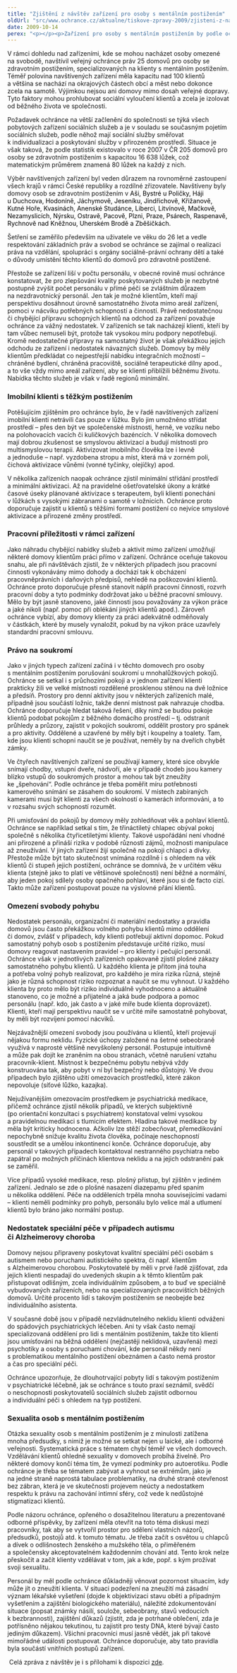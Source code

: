 ```yaml
---
title: "Zjištění z návštěv zařízení pro osoby s mentálním postižením"
oldUrl: "src/www.ochrance.cz/aktualne/tiskove-zpravy-2009/zjisteni-z-navstev-zarizeni-pro-osoby-s-mentalnim-postizenim"
date: 2009-10-14
perex: "<p></p><p>Zařízení pro osoby s mentálním postižením by podle ochránce neměly investovat do rozšiřování stávajících velkokapacitních areálů na odlehlých místech, ale zaměřit se spíše na budování malých detašovaných pracovišť umístěných v běžné zástavbě v obcích a městech. Jen tak mohou napodobit přirozené domácí prostředí, které mají nahrazovat, a zajistit klientům příležitost kontaktů s vnějším okolím.</p>"
---
```


<!-- imported from the old website -->

<p class="Normln" style="MARGIN-TOP: 6pt">V rámci dohledu nad zařízeními, kde se mohou nacházet osoby omezené na svobodě, navštívil veřejný ochránce práv 25 domovů pro osoby se zdravotním postižením, specializovaných na klienty s mentálním postižením. Téměř polovina navštívených zařízení měla kapacitu nad 100 klientů a většina se nachází na okrajových částech obcí a měst nebo dokonce zcela na samotě. Výjimkou nejsou ani domovy mimo dosah veřejné dopravy. Tyto faktory mohou prohlubovat sociální vyloučení klientů a zcela je izolovat od běžného života ve společnosti.</p><p class="Normln" style="MARGIN-TOP: 6pt">Požadavek ochránce na větší začlenění do společnosti se týká všech pobytových zařízení sociálních služeb a je v souladu se současným pojetím sociálních služeb, podle něhož mají sociální služby směřovat k individualizaci a poskytování služby v přirozeném prostředí. Situace je však taková, že podle statistik existovalo v roce 2007 v ČR<span style="FONT-SIZE: 10pt"> </span>205 domovů pro osoby se zdravotním postižením s kapacitou 16 638 lůžek, což matematickým průměrem znamená 80 lůžek na každý z nich.</p><p class="Normln" style="MARGIN-TOP: 6pt">Výběr navštívených zařízení byl veden důrazem na rovnoměrné zastoupení všech krajů v rámci České republiky a rozdílné zřizovatele. Navštíveny byly domovy osob se zdravotním postižením v<span style="COLOR: #000000"> Aš</span><span style="COLOR: #000000">i</span><span style="COLOR: #000000">, Bystré u Poličky, Háj</span><span style="COLOR: #000000">i</span><span style="COLOR: #000000"> u </span><span style="COLOR: #000000">Duchcova</span><span style="COLOR: #000000">, Hodonín</span><span style="COLOR: #000000">ě</span><span style="COLOR: #000000">, Jáchymov</span><span style="COLOR: #000000">ě</span><span style="COLOR: #000000">, Jeseník</span><span style="COLOR: #000000">u</span><span style="COLOR: #000000">, Jindřichov</span><span style="COLOR: #000000">ě</span><span style="COLOR: #000000">, </span><span style="COLOR: #000000">Křižanov</span><span style="COLOR: #000000">ě</span><span style="COLOR: #000000">, Kutn</span><span style="COLOR: #000000">é</span><span style="COLOR: #000000"> Ho</span><span style="COLOR: #000000">ře</span><span style="COLOR: #000000">, </span><span style="COLOR: #000000">Kvasin</span><span style="COLOR: #000000">ách</span><span style="COLOR: #000000">, Anensk</span><span style="COLOR: #000000">é</span><span style="COLOR: #000000"> Studán</span><span style="COLOR: #000000">ce</span><span style="COLOR: #000000">, Liberc</span><span style="COLOR: #000000">i</span><span style="COLOR: #000000">, Litvínov</span><span style="COLOR: #000000">ě</span><span style="COLOR: #000000">, </span><span style="COLOR: #000000">Mačkov</span><span style="COLOR: #000000">ě</span><span style="COLOR: #000000">, Nezamyslic</span><span style="COLOR: #000000">ích</span><span style="COLOR: #000000">, Nýrsk</span><span style="COLOR: #000000">u</span><span style="COLOR: #000000">, Ostrav</span><span style="COLOR: #000000">ě</span><span style="COLOR: #000000">, </span><span style="COLOR: #000000">Pacov</span><span style="COLOR: #000000">ě</span><span style="COLOR: #000000">, Plz</span><span style="COLOR: #000000">ni</span><span style="COLOR: #000000">, Pra</span><span style="COLOR: #000000">ze</span><span style="COLOR: #000000">, </span><span style="COLOR: #000000">Psár</span><span style="COLOR: #000000">ech</span><span style="COLOR: #000000">, </span><span style="COLOR: #000000">Raspenav</span><span style="COLOR: #000000">ě</span><span style="COLOR: #000000">, Rychnov</span><span style="COLOR: #000000">ě</span><span style="COLOR: #000000"> nad Kněžnou, Uhersk</span><span style="COLOR: #000000">ém</span><span style="COLOR: #000000"> Brod</span><span style="COLOR: #000000">ě</span><span style="COLOR: #000000"> a </span><span style="COLOR: #000000">Zběšičk</span><span style="COLOR: #000000">ách</span><span style="COLOR: #000000">. </span></p><p class="Normln" style="MARGIN-TOP: 6pt">Šetření se zaměřilo především na uživatele ve věku do 26 let a vedle respektování základních práv a svobod se ochránce se zajímal o realizaci práva na vzdělání, spolupráci s orgány sociálně-právní ochrany dětí a také o důvody umístění těchto klientů do domovů pro zdravotně postižené.</p><p class="Normln" style="MARGIN-TOP: 6pt">Přestože se zařízení liší v počtu personálu, v obecné rovině musí ochránce konstatovat, že pro zlepšování kvality poskytovaných služeb je nezbytné postupně zvýšit počet personálu v přímé péči se zvláštním důrazem na nezdravotnický personál. Jen tak je možné klientům, kteří mají perspektivu dosáhnout úrovně samostatného života mimo areál zařízení, pomoci v nácviku potřebných schopností a činností. Právě nedostatečnou či chybějící přípravu schopných klientů na odchod za zařízení považuje ochránce za vážný nedostatek. V zařízeních se tak nacházejí klienti, kteří by tam vůbec nemuseli být, protože tak vysokou míru podpory nepotřebují. Kromě nedostatečné přípravy na samostatný život je však překážkou jejich odchodu ze zařízení i nedostatek návazných služeb. Domovy by měly klientům předkládat co nejpestřejší nabídku integračních možností – chráněné bydlení, chráněná pracoviště, sociálně terapeutické dílny apod., a to vše vždy mimo areál zařízení, aby se klienti přiblížili běžnému životu. Nabídka těchto služeb je však v řadě regionů minimální.</p><h3 style="TEXT-DECORATION: none" class="Nadpis2">Imobilní klienti s těžkým postižením</h3><p class="Normln" style="MARGIN-TOP: 6pt">Potěšujícím zjištěním pro ochránce bylo, že v řadě navštívených zařízení imobilní klienti netrávili čas pouze v lůžku. Bylo jim umožněno střídat prostředí – přes den být ve společenské místnosti, herně, ve vozíku nebo na polohovacích vacích či kuličkových bazéncích. V několika domovech mají dobrou zkušenost se smyslovou aktivizací a budují místnosti pro multismyslovou terapii. Aktivizovat imobilního člověka lze i levně a jednoduše – např. vyzdobena stropu a míst, která má v zorném poli, čichová aktivizace vůněmi (vonné tyčinky, olejíčky) apod.</p><p class="Normln" style="MARGIN-TOP: 6pt">V několika zařízeních naopak ochránce zjistil minimální střídání prostředí a minimální aktivizaci. Až na pravidelné ošetřovatelské úkony a krátké časové úseky plánované aktivizace s terapeutem, byli klienti ponecháni v lůžkách s vysokými zábranami o samotě v ložnicích. Ochránce proto doporučuje zajistit u klientů s těžšími formami postižení co nejvíce smyslové aktivizace a přirozené změny prostředí.</p><h3 style="TEXT-DECORATION: none" class="Nadpis2">Pracovní příležitosti v rámci zařízení</h3><p class="Normln" style="MARGIN-TOP: 6pt">Jako náhradu chybějící nabídky služeb a aktivit mimo zařízení umožňují některé domovy klientům práci přímo v zařízení. Ochránce oceňuje takovou snahu, ale při návštěvách zjistil, že v některých případech jsou pracovní činnosti vykonávány mimo dohody a dochází tak k obcházení pracovněprávních i daňových předpisů, nehledě na poškozování klientů. Ochránce proto doporučuje přesně stanovit náplň pracovní činnosti, rozvrh pracovní doby a tyto podmínky dodržovat jako u běžné pracovní smlouvy. Mělo by být jasně stanoveno, jaké činnosti jsou považovány za výkon práce a jaké nikoli (např. pomoc při oblékání jiných klientů apod.). Zároveň ochránce vybízí, aby domovy klienty za práci adekvátně odměňovaly v částkách, které by musely vynaložit, pokud by na výkon práce uzavřely standardní pracovní smlouvu.</p><h3 style="TEXT-DECORATION: none" class="Nadpis2">Právo na soukromí</h3><p class="Normln" style="MARGIN-TOP: 6pt">Jako v jiných typech zařízení začíná i v těchto domovech pro osoby s mentálním postižením porušování soukromí u mnohalůžkových pokojů. Ochránce se setkal i s průchozími pokoji a v jednom zařízení klienti prakticky žili ve velké místnosti rozdělené prosklenou stěnou na dvě ložnice a předsíň. Prostory pro denní aktivity jsou v některých zařízeních malé, případně jsou součástí ložnic, takže denní místnost pak nahrazuje chodba. Ochránce doporučuje hledat taková řešení, díky nimž se budou pokoje klientů podobat pokojům z běžného domácího prostředí – tj. odstranit průhledy a průzory, zajistit v pokojích soukromí, oddělit prostory pro spánek a pro aktivity. Oddělené a uzavřené by měly být i koupelny a toalety. Tam, kde jsou klienti schopni naučit se je používat, neměly by na dveřích chybět zámky.</p><p class="Normln" style="MARGIN-TOP: 6pt">Ve čtyřech navštívených zařízení se používají kamery, které sice obvykle snímají chodby, vstupní dveře, nádvoří, ale v případě chodeb jsou kamery blízko vstupů do soukromých prostor a mohou tak být zneužity ke „špehování“. Podle ochránce je třeba poměřit míru potřebnosti kamerového snímání se zásahem do soukromí. V místech zabíraných kamerami musí být klienti za všech okolností o kamerách informováni, a to v rozsahu svých schopností rozumět.</p><p class="Normln" style="MARGIN-TOP: 6pt">Při umisťování do pokojů by domovy měly zohledňovat věk a pohlaví klientů. Ochránce se například setkal s tím, že třináctiletý chlapec obýval pokoj společně s několika čtyřicetiletými klienty. Takové uspořádání není vhodné ani přirozené a přináší rizika v podobě různosti zájmů, možnosti manipulace až zneužívání. V jiných zařízení žijí společně na pokoji chlapci a dívky. Přestože může být tato skutečnost vnímána rozdílně i s ohledem na věk klientů či stupeň jejich postižení, ochránce se domnívá, že v určitém věku klienta (stejně jako to platí ve většinové společnosti) není běžné a normální, aby jeden pokoj sdílely osoby opačného pohlaví, které jsou si de facto cizí. Takto může zařízení postupovat pouze na výslovné přání klientů.</p><h3 style="TEXT-DECORATION: none" class="Nadpis2">Omezení svobody pohybu</h3><p class="Normln" style="MARGIN-TOP: 6pt">Nedostatek personálu, organizační či materiální nedostatky a pravidla domovů jsou často překážkou volného pohybu klientů mimo oddělení či domov, zvlášť v případech, kdy klienti potřebují aktivní dopomoc. Pokud samostatný pohyb osob s postižením představuje určité riziko, musí domovy reagovat nastavením pravidel – pro klienty i pečující personál. Ochránce však v jednotlivých zařízeních opakovaně zjistil plošné zákazy samostatného pohybu klientů. U každého klienta je přitom jiná touha a potřeba volný pohyb realizovat, pro každého je míra rizika různá, stejně jako je různá schopnost riziko rozpoznat a naučit se mu vyhnout. U každého klienta by proto mělo být riziko individuálně vyhodnoceno a aktuálně stanoveno, co je možné a přijatelné a jaká bude podpora a pomoc personálu (např. kdo, jak často a v jaké míře bude klienta doprovázet). Klienti, kteří mají perspektivu naučit se v určité míře samostatně pohybovat, by měli být rozvíjeni pomocí nácviků.</p><p class="Normln" style="MARGIN-TOP: 6pt">Nejzávažnější omezení svobody jsou používána u klientů, kteří projevují nějakou formu neklidu. Fyzické úchopy založené na šetrné sebeobraně využívá v naprosté většině nevyškolený personál. Postupuje intuitivně a může pak dojít ke zraněním na obou stranách, včetně narušení vztahu pracovník-klient. Místnost k bezpečnému pobytu nebývá vždy konstruována tak, aby pobyt v ní byl bezpečný nebo důstojný. Ve dvou případech bylo zjištěno užití omezovacích prostředků, které zákon nepovoluje (síťové lůžko, kazajka).</p><p class="Normln" style="MARGIN-TOP: 6pt">Nejužívanějším omezovacím prostředkem je psychiatrická medikace, přičemž ochránce zjistil několik případů, ve kterých subjektivně (po orientační konzultaci s psychiatrem) konstatoval velmi vysokou a pravidelnou medikaci s tlumicím efektem. Hladina takové medikace by měla být kriticky hodnocena. Ačkoliv lze stěží zobecňovat, přemedikování nepochybně snižuje kvalitu života člověka, počínaje neschopností soustředit se a umělou inkontinencí konče. Ochránce doporučuje, aby personál v takových případech kontaktoval nestranného psychiatra nebo zapátral po možných příčinách klientova neklidu a na jejich odstranění pak se zaměřil.</p><p class="Normln" style="MARGIN-TOP: 6pt">Více případů vysoké medikace, resp. plošný přístup, byl zjištěn v jediném zařízení. Jednalo se zde o plošné nasazení diazepamu před spaním u několika oddělení. Péče na odděleních trpěla mnoha souvisejícími vadami – klienti neměli podmínky pro pohyb, personálu bylo velice mál a utlumení klientů bylo bráno jako normální postup.</p><h3 style="TEXT-DECORATION: none" class="Nadpis2">Nedostatek speciální péče v případech autismu či Alzheimerovy choroba</h3><p class="Normln" style="MARGIN-TOP: 6pt">Domovy nejsou připraveny poskytovat kvalitní speciální péči osobám s  autismem nebo poruchami autistického spektra, či např. klientům s Alzheimerovou chorobou. Poskytovatelé by měli v prvé řadě zjišťovat, zda jejich klienti nespadají do uvedených skupin a k těmto klientům pak přistupovat odlišným, zcela individuálním způsobem, a to buď ve speciálně vybudovaných zařízeních, nebo na specializovaných pracovištích běžných domovů. Určité procento lidí s takovým postižením se neobejde bez individuálního asistenta.</p><p class="Normln" style="MARGIN-TOP: 6pt">V současné době jsou v případě nezvládnutelného neklidu klienti odváženi do spádových psychiatrických léčeben. Ani ty však často nemají specializovaná oddělení pro lidi s mentálním postižením, takže tito klienti jsou umísťováni na běžná oddělení (nejčastěji neklidová, uzavřená) mezi psychotiky a osoby s poruchami chování, kde personál někdy není s problematikou mentálního postižení obeznámen a často nemá prostor a čas pro speciální péči.</p><p class="Normln" style="MARGIN-TOP: 6pt">Ochránce upozorňuje, že dlouhotrvající pobyty lidí s takovým postižením v psychiatrické léčebně, jak se ochránce s touto praxí seznámil, svědčí o neschopnosti poskytovatelů sociálních služeb zajistit odbornou a individuální péči s ohledem na typ postižení.</p><h3 style="TEXT-DECORATION: none" class="Nadpis2">Sexualita osob s mentálním postižením</h3><p class="Normln" style="MARGIN-TOP: 6pt">Otázka sexuality osob s mentálním postižením je z minulosti zatížena mnoha předsudky, s nimiž je možné se setkat nejen u laické, ale i odborné veřejnosti. Systematická práce s tématem chybí téměř ve všech domovech. Vzdělávání klientů ohledně sexuality v domovech probíhá živelně. Pro některé domovy končí téma tím, že vymezí podmínky pro autoerotiku. Podle ochránce je třeba se tématem zabývat a vyhnout se extrémům, jako je na jedné straně naprostá tabulace problematiky, na druhé straně otevřenost bez zábran, která je ve skutečnosti projevem neúcty a nedostatkem respektu k právu na zachování intimní sféry, což vede k nedůstojné stigmatizaci klientů.</p><p class="Normln" style="MARGIN-TOP: 6pt">Podle názoru ochránce, opřeného o dosažitelnou literaturu a prezentované odborné příspěvky, by zařízení měla otevřít na toto téma diskusi mezi pracovníky, tak aby se vytvořil prostor pro sdělení vlastních názorů, předsudků, postojů atd. k tomuto tématu. Je třeba začít s osvětou u chlapců a dívek o odlišnostech ženského a mužského těla, o přiměřeném a společensky akceptovatelném každodenním chování atd. Tento krok nelze přeskočit a začít klienty vzdělávat v tom, jak a kde, popř. s kým prožívat svoji sexualitu.</p><p class="Normln" style="MARGIN-TOP: 6pt">Personál by měl podle ochránce důkladněji věnovat pozornost situacím, kdy může jít o zneužití klienta. V situaci podezření na zneužití má zásadní význam lékařské vyšetření (dojde k objektivizaci stavu oběti a případným vyšetřením a zajištění biologického materiálu), náležité zdokumentování situace (popsat známky násilí, soulože, sebeobrany, stavů vedoucích k bezbrannosti), zajištění důkazů (zjistit, zda je potrhané oblečení, zda je potřísněno nějakou tekutinou, tu zajistit pro testy DNA, které bývají často jediným důkazem). Všichni pracovníci musí jasně vědět, jak při takové mimořádné události postupovat. Ochránce doporučuje, aby tato pravidla byla součástí vnitřních postupů zařízení.</p><p class="Normln" style="MARGIN-TOP: 6pt"> Celá zpráva z návštěv je i s přílohami k dispozici <a href="https://www.ochrance.cz/ochrana-osob-omezenych-na-svobode/zarizeni-socialnich-sluzeb/zprava-z-navstev-mentalne-postizeni-cerven-2009/" target="_blank">zde</a>.</p><p class="Normln"> </p>
